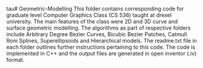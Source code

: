  tau# Geometric-Modelling
This folder contains corresponding code for graduate level Computer Graphics Class (CS 536) taught at drexel university. The main features of the class were 2D and 3D curve and surface geometric modelling. The algorithms as part of respective folders include Arbitrary Degree Bezier Curves, Bicubic Bezier Patches, Catmull Rom Splines, Superellipsoids and Hierarchical models. The readme.txt file in each folder outlines further instructions pertaining to this code. The code is implemented in C++ and the output files are generated in open inventor (.iv) format.
